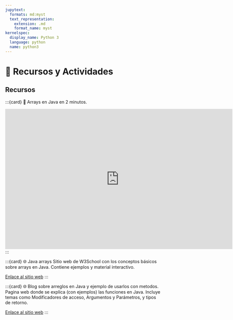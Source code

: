 ```yaml
---
jupytext:
  formats: md:myst
  text_representation:
    extension: .md
    format_name: myst
kernelspec:
  display_name: Python 3
  language: python
  name: python3
---
```


# 🧰 Recursos y Actividades

## Recursos

:::{card} 🎦 Arrays en Java en 2 minutos.

<iframe width="730" height="450" src="https://www.youtube.com/embed/k24J92Hod50?si=qNTy_Qa-QsaZTTPE" title="YouTube video player" frameborder="0" allow="accelerometer; autoplay; clipboard-write; encrypted-media; gyroscope; picture-in-picture; web-share" allowfullscreen></iframe>
:::

:::{card} 🌐 Java arrays
Sitio web de W3School con los conceptos básicos sobre arrays en Java. Contiene ejemplos y material interactivo.

[Enlace al sitio web](https://www.w3schools.com/java/java_arrays.asp)
:::

:::{card} 🌐 Blog sobre arreglos en Java y ejemplo de usarlos con metodos.
Pagina web donde se explica (con ejemplos) las funciones en Java. Incluye temas como Modificadores de acceso, Argumentos y Parámetros, y tipos de retorno.

[Enlace al sitio web](https://aprenderjava.net/base/guia-completa-de-declarar-y-manipular-arreglos-en-java/)
:::

